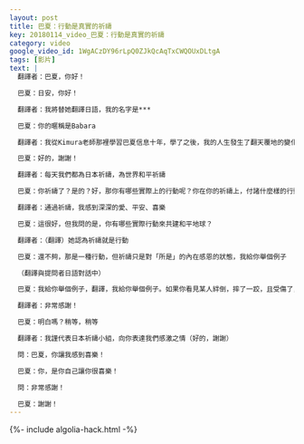 ```yaml
---
layout: post
title: 巴夏：行動是真實的祈禱
key: 20180114_video_巴夏：行動是真實的祈禱
category: video
google_video_id: 1WgACzDY96rLpQ0ZJkQcAqTxCWQOUxDLtgA
tags: [影片]
text: |
  翻譯者：巴夏，你好！

  巴夏：日安，你好！

  翻譯者：我將替她翻譯日語，我的名字是***

  巴夏：你的暱稱是Babara

  翻譯者：我從Kimura老師那裡學習巴夏信息十年，學了之後，我的人生發生了翻天覆地的變化

  巴夏：好的，謝謝！

  翻譯者：每天我們都為日本祈禱，為世界和平祈禱

  巴夏：你祈禱了？是的？好，那你有哪些實際上的行動呢？你在你的祈禱上，付諸什麼樣的行動？換句話說，你將學到的如何應用在現實生活中？

  翻譯者：通過祈禱，我感到深深的愛、平安、喜樂

  巴夏：這很好，但我問的是，你有哪些實際行動來共建和平地球？

  翻譯者：（翻譯）她認為祈禱就是行動

  巴夏：還不夠，那是一種行動，但祈禱只是對「所是」的內在感恩的狀態，我給你舉個例子

  （翻譯與提問者日語對話中）

  巴夏：我給你舉個例子，翻譯，我給你舉個例子。如果你看見某人絆倒，摔了一跤，且受傷了，你上前把對方扶起來，安撫對方，給予力所能及的幫助，那是一種祈禱，一個積極有效，行動上的祈禱，用你的能量，帶著感恩去幫助別人，那是一種真正的、有效的祈禱。祈禱是很好的，可以讓你內心平安喜樂，但同時，如何向外在世界展現你的祈禱呢？她說的祈禱，有助她內在創造和平喜樂的感覺，但她帶著這種感覺，做了什麼事來表達她的祈禱？內在祈禱，是很好的，但現實生活中，你如何落地到實際行動中來表達內在的祈禱？（行動，像電器通電運行，如此形成一個回路，彰顯電量）（如表達感激，是：給錢最實在）

  翻譯者：非常感謝！

  巴夏：明白嗎？稍等，稍等

  翻譯者：我謹代表日本祈禱小組，向你表達我們感激之情（好的，謝謝）

  問：巴夏，你讓我感到喜樂！

  巴夏：你，是你自己讓你很喜樂！

  問：非常感謝！

  巴夏：謝謝！
---
```


{%- include algolia-hack.html -%}
